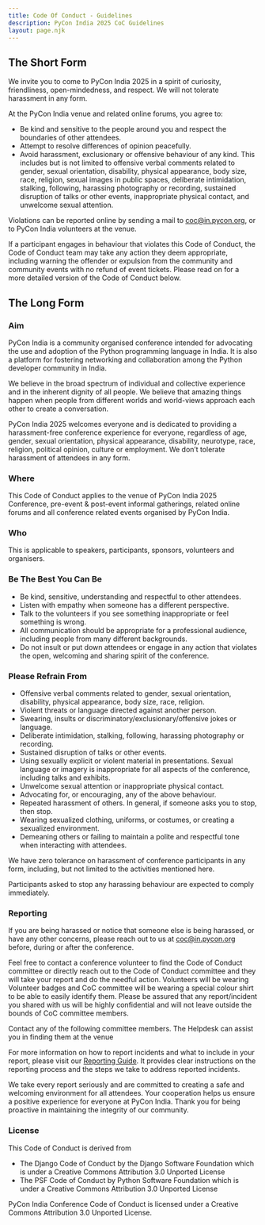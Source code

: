 ```yaml
---
title: Code Of Conduct - Guidelines
description: PyCon India 2025 CoC Guidelines
layout: page.njk
---
```


The Short Form
-------------

We invite you to come to PyCon India 2025 in a spirit of curiosity, friendliness, open-mindedness, and respect. We will not tolerate harassment in any form.

At the PyCon India venue and related online forums, you agree to:
* Be kind and sensitive to the people around you and respect the boundaries of other attendees.
* Attempt to resolve differences of opinion peacefully.
* Avoid harassment, exclusionary or offensive behaviour of any kind. This includes but is not limited to offensive verbal comments related to gender, sexual orientation, disability, physical appearance, body size, race, religion, sexual images in public spaces, deliberate intimidation, stalking, following, harassing photography or recording, sustained disruption of talks or other events, inappropriate physical contact, and unwelcome sexual attention.

Violations can be reported online by sending a mail to [coc@in.pycon.org](mailto:coc@in.pycon.org), or to PyCon India volunteers at the venue.

If a participant engages in behaviour that violates this Code of Conduct, the Code of Conduct team may take any action they deem appropriate, including warning the offender or expulsion from the community and community events with no refund of event tickets. Please read on for a more detailed version of the Code of Conduct below.


The Long Form
------------

### Aim

PyCon India is a community organised conference intended for advocating the use and adoption of the Python programming language in India. It is also a platform for fostering networking and collaboration among the Python developer community in India.

We believe in the broad spectrum of individual and collective experience and in the inherent dignity of all people. We believe that amazing things happen when people from different worlds and world-views approach each other to create a conversation.

PyCon India 2025 welcomes everyone and is dedicated to providing a harassment-free conference experience for everyone, regardless of age, gender, sexual orientation, physical appearance, disability, neurotype, race, religion, political opinion, culture or employment. We don’t tolerate harassment of attendees in any form.

### Where

This Code of Conduct applies to the venue of PyCon India 2025 Conference, pre-event & post-event informal gatherings, related online forums and all conference related events organised by PyCon India.

### Who

This is applicable to speakers, participants, sponsors, volunteers and organisers.

### Be The Best You Can Be

* Be kind, sensitive, understanding and respectful to other attendees.
* Listen with empathy when someone has a different perspective.
* Talk to the volunteers if you see something inappropriate or feel something is wrong.
* All communication should be appropriate for a professional audience, including people from many different backgrounds.
* Do not insult or put down attendees or engage in any action that violates the open, welcoming and sharing spirit of the conference.

### Please Refrain From

* Offensive verbal comments related to gender, sexual orientation, disability, physical appearance, body size, race, religion.
* Violent threats or language directed against another person.
* Swearing, insults or discriminatory/exclusionary/offensive jokes or language.
* Deliberate intimidation, stalking, following, harassing photography or recording.
* Sustained disruption of talks or other events.
* Using sexually explicit or violent material in presentations. Sexual language or imagery is inappropriate for all aspects of the conference, including talks and exhibits.
* Unwelcome sexual attention or inappropriate physical contact.
* Advocating for, or encouraging, any of the above behaviour.
* Repeated harassment of others. In general, if someone asks you to stop, then stop.
* Wearing sexualized clothing, uniforms, or costumes, or creating a sexualized environment.
* Demeaning others or failing to maintain a polite and respectful tone when interacting with attendees.

We have zero tolerance on harassment of conference participants in any form, including, but not limited to the activities mentioned here.

Participants asked to stop any harassing behaviour are expected to comply immediately.


### Reporting 

If you are being harassed or notice that someone else is being harassed, or have any other concerns, please reach out to us at [coc@in.pycon.org](mailto:coc@in.pycon.org) before, during or after the conference.

Feel free to contact a conference volunteer to find the Code of Conduct committee or directly reach out to the Code of Conduct committee and they will take your report and do the needful action. Volunteers will be wearing Volunteer badges and CoC committee will be wearing a special colour shirt to be able to easily identify them. Please be assured that any report/incident you shared with us will be highly confidential and will not leave outside the bounds of CoC committee members.

Contact any of the following committee members. The Helpdesk can assist you in finding them at the venue

For more information on how to report incidents and what to include in your report, please visit our [Reporting Guide](https://in.pycon.org/2024/reporting-guide/). It provides clear instructions on the reporting process and the steps we take to address reported incidents.

We take every report seriously and are committed to creating a safe and welcoming environment for all attendees. Your cooperation helps us ensure a positive experience for everyone at PyCon India. Thank you for being proactive in maintaining the integrity of our community.

### License

This Code of Conduct is derived from
* The Django Code of Conduct by the Django Software Foundation which is under a Creative Commons Attribution 3.0 Unported License
* The PSF Code of Conduct by Python Software Foundation which is under a Creative Commons Attribution 3.0 Unported License

PyCon India Conference Code of Conduct is licensed under a Creative Commons Attribution 3.0 Unported License.